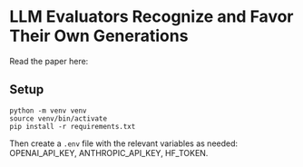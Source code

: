 # LLM Evaluators Recognize and Favor Their Own Generations

Read the paper here:

## Setup

```
python -m venv venv
source venv/bin/activate
pip install -r requirements.txt
```

Then create a `.env` file with the relevant variables as needed: OPENAI_API_KEY, ANTHROPIC_API_KEY, HF_TOKEN.
